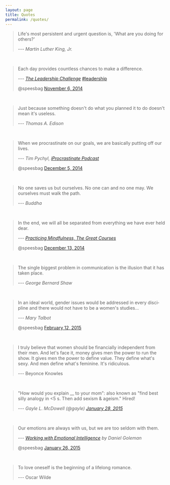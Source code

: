 ```yaml
---
layout: page
title: Quotes
permalink: /quotes/
---
```


><i class="fa fa-quote-left"></i> Life's most persistent and urgent question is, 'What are you doing for others?'
>      
>--- <cite>Martin Luther King, Jr.</cite>

<br/>

<blockquote class="twitter-tweet" lang="en">
	<p><i class="fa fa-quote-left"></i> Each day provides countless chances to make a difference.</p>
	<p>--- <cite><a href="http://www.amazon.com/The-Leadership-Challenge-4th-Edition/dp/0787984922">The Leadership Challenge</a></cite> <a href="https://twitter.com/hashtag/leadership?src=hash">#leadership</a>
	</p>
	@speesbag <a href="https://twitter.com/speesbag/status/530379159168512000">November 6, 2014 <i class="fa fa-twitter"></i>
</a>
</blockquote>

<br/>

><i class="fa fa-quote-left"></i> Just because something doesn't do what you planned it to do doesn't mean it's useless.
>   
>--- <cite>Thomas A. Edison</cite>

<br/>

<blockquote class="twitter-tweet" lang="en">
	<p><i class="fa fa-quote-left"></i> When we procrastinate on our goals, we are basically putting off our lives.</p>
	<p>--- <cite>Tim Pychyl, <a href="http://iprocrastinate.libsyn.com/">iProcrastinate Podcast</a></cite></p>
	@speesbag <a href="https://twitter.com/speesbag/status/540690121356349440">December 5, 2014 <i class="fa fa-twitter"></i>
</a>
</blockquote>

<br/>

><i class="fa fa-quote-left"></i> No one saves us but ourselves. No one can and no one may. We ourselves must walk the path.
>  
>--- <cite>Buddha</cite>

<br/>

<blockquote class="twitter-tweet" lang="en">
	<p><i class="fa fa-quote-left"></i> In the end, we will all be separated from everything we have ever held dear.</p>
	<p>--- <cite><a href="http://www.audible.com/pd/Self-Development/Practicing-Mindfulness-An-Introduction-to-Meditation-Audiobook/B00DDVQQLA">Practicing Mindfulness, The Great Courses</a></cite></p>
	@speesbag <a href="https://twitter.com/speesbag/status/543666466298425344">December 13, 2014 <i class="fa fa-twitter"></i>
</a>
</blockquote>

<br/>

><i class="fa fa-quote-left"></i> The single biggest problem in communication is the illusion that it has taken place.
>  
>--- <cite>George Bernard Shaw</cite>

<br/>

<blockquote class="twitter-tweet" lang="en">
	<p><i class="fa fa-quote-left"></i> In an ideal world, gender issues would be addressed in every discipline and there would not have to be a women&#39;s studies...</p>
	<p>--- <cite>Mary Talbot</cite></p>
	@speesbag <a href="https://twitter.com/speesbag/status/566000147067174912">February 12, 2015 <i class="fa fa-twitter"></i></a>
</blockquote>

<br/>

><i class="fa fa-quote-left"></i> I truly believe that women should be financially independent from their men. And let's face it, money gives men the power to run the show. It gives men the power to define value. They define what's sexy. And men define what's feminine. It's ridiculous.
>  
>--- Beyonce Knowles

<br/>

<blockquote class="twitter-tweet" lang="en">
	<p><i class="fa fa-quote-left"></i> &quot;How would you explain __ to your mom&quot;: also known as &quot;find best silly analogy in &lt;5 s. Then add sexism &amp; ageism.&quot; Hired!</p>
	--- <cite>Gayle L. McDowell (@gayle) <a href="https://twitter.com/gayle/status/560324132319936512">January 28, 2015 <i class="fa fa-twitter"></i></a></cite>
</blockquote>

<br/>

<blockquote class="twitter-tweet" lang="en">
	<p><i class="fa fa-quote-left"></i> Our emotions are always with us, but we are too seldom with them.</p>
	<p>--- <cite><a href="http://www.amazon.com/Working-Emotional-Intelligence-Daniel-Goleman-ebook/dp/B000JMKTN2/ref=sr_1_1?s=books&ie=UTF8&qid=1428999973&sr=1-1&keywords=working+with+emotional+intelligence">Working with Emotional Intelligence</a> by Daniel Goleman</cite></p>
	@speesbag <a href="https://twitter.com/speesbag/status/559560863766429701">January 26, 2015 <i class="fa fa-twitter"></i></a></blockquote>

<br/>

><i class="fa fa-quote-left"></i> To love oneself is the beginning of a lifelong romance.
>   
>--- Oscar Wilde